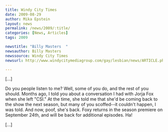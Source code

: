 ```yaml
---
title: Windy City Times
date: 2009-08-29
author: Mika Epstein
layout: news
permalink: /news/2009/:title/
categories: [News, Articles]
tags: 2009

newstitle: "Billy Masters  "
newsauthor: Billy Masters  
newssource: Windy City Times  
newsurl: http://www.windycitymediagroup.com/gay/lesbian/news/ARTICLE.php?AID=21948  

---
```


[...]

Do you people listen to me? Well, some of you do, and the rest of you should. Months ago, I told you about a conversation I had with Jorja Fox when she left "CSI." At the time, she told me that she'd be coming back to the show the next season, but many of you scoffed--it couldn't happen, I was told. And now, poof, she's back. Foxy returns in the season premiere on September 24th, and will be back for additional episodes. Ha!

[...]

